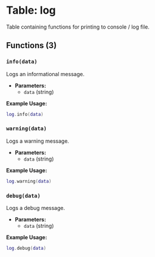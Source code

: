 # Table: log

Table containing functions for printing to console / log file.

## Functions (3)

### `info(data)`

Logs an informational message.

- **Parameters:**
  - `data` (string)

**Example Usage:**
```lua
log.info(data)
```

### `warning(data)`

Logs a warning message.

- **Parameters:**
  - `data` (string)

**Example Usage:**
```lua
log.warning(data)
```

### `debug(data)`

Logs a debug message.

- **Parameters:**
  - `data` (string)

**Example Usage:**
```lua
log.debug(data)
```


